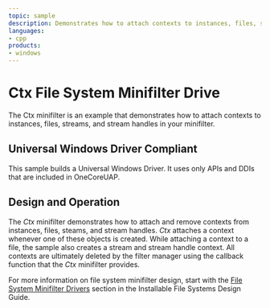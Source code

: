 ```yaml
---
topic: sample
description: Demonstrates how to attach contexts to instances, files, streams, and stream handles in your minifilter.
languages:
- cpp
products:
- windows
---
```


<!---
    name: Ctx File System Minifilter Driver
    platform: WDM
    language: cpp
    category: FileSystem
    description: Demonstrates how to attach contexts to instances, files, streams, and stream handles in your minifilter. 
    samplefwlink: http://go.microsoft.com/fwlink/p/?LinkId=617648
--->

# Ctx File System Minifilter Drive

The Ctx minifilter is an example that demonstrates how to attach contexts to instances, files, streams, and stream handles in your minifilter.

## Universal Windows Driver Compliant

This sample builds a Universal Windows Driver. It uses only APIs and DDIs that are included in OneCoreUAP.

## Design and Operation

The *Ctx* minifilter demonstrates how to attach and remove contexts from instances, files, steams, and stream handles. *Ctx* attaches a context whenever one of these objects is created. While attaching a context to a file, the sample also creates a stream and stream handle context. All contexts are ultimately deleted by the filter manager using the callback function that the *Ctx* minifilter provides.

For more information on file system minifilter design, start with the [File System Minifilter Drivers](http://msdn.microsoft.com/en-us/library/windows/hardware/ff540402) section in the Installable File Systems Design Guide.